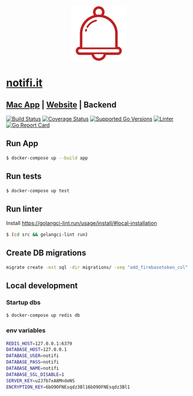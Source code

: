 <p align="center"><img height="150px" src="https://github.com/maxisme/notifi/raw/master/notifi/images/bell.png"></p>

# [notifi.it](https://notifi.it/)

## [Mac App](https://github.com/maxisme/notifi) | [Website](https://github.com/maxisme/notifi.it) | Backend

[![Build Status](https://github.com/maxisme/notifi-backend/workflows/notifi/badge.svg)](https://github.com/maxisme/notifi-backend/actions)
[![Coverage Status](https://codecov.io/gh/maxisme/notifi-backend/branch/master/graph/badge.svg)](https://codecov.io/gh/maxisme/notifi-backend)
[![Supported Go Versions](https://img.shields.io/badge/go-1.16-green)](https://github.com/maxisme/notifi-backend/actions)
[![Linter](https://img.shields.io/badge/lint-golangci--lint-blue)](https://golangci-lint.run/)
[![Go Report Card](https://goreportcard.com/badge/github.com/maxisme/notifi-backend)](https://goreportcard.com/report/github.com/maxisme/notifi-backend)


## Run App
```bash
$ docker-compose up --build app
```

## Run tests
```bash
$ docker-compose up test
```

## Run linter
Install https://golangci-lint.run/usage/install/#local-installation
```bash
$ (cd src && golangci-lint run)
```

## Create DB migrations
```bash
migrate create -ext sql -dir migrations/ -seq "add_firebasetoken_col"
```

## Local development

### Startup dbs
```bash
$ docker-compose up redis db
```
### env variables
```bash
REDIS_HOST=127.0.0.1:6379
DATABASE_HOST=127.0.0.1
DATABASE_USER=notifi
DATABASE_PASS=notifi
DATABASE_NAME=notifi
DATABASE_SSL_DISABLE=1
SERVER_KEY=u2J7b7xA8MndeNS
ENCRYPTION_KEY=6bO9OFNEsqdz3Bl16bO9OFNEsqdz3Bl1
```